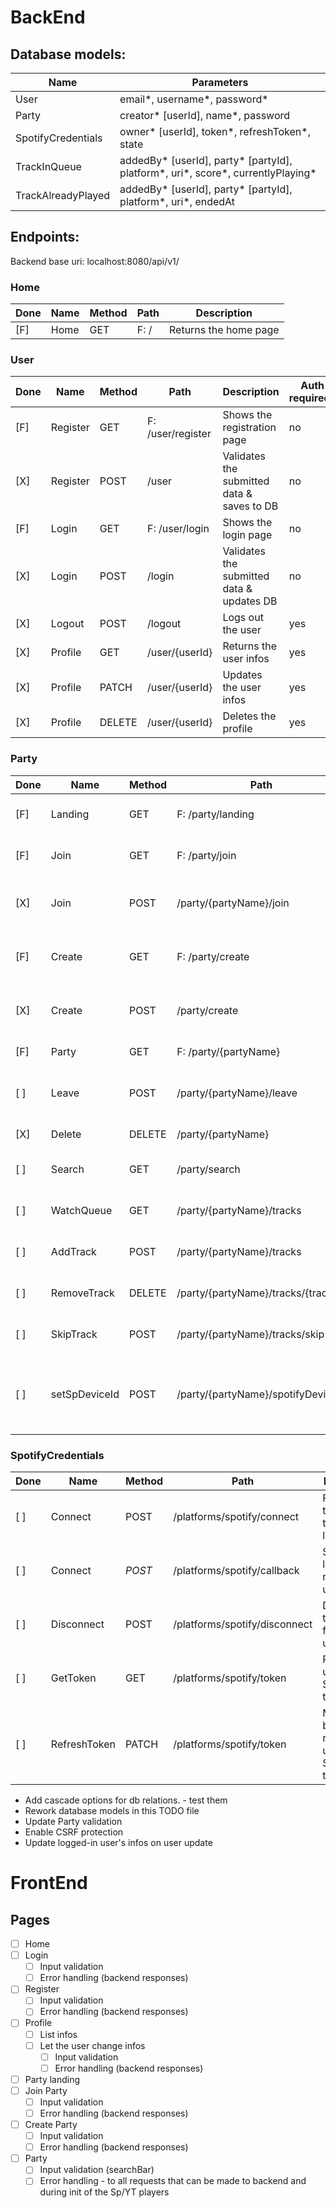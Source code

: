 # BackEnd

## Database models:

| Name               | Parameters                                                                            |
|--------------------|---------------------------------------------------------------------------------------|
| User               | email\*, username\*, password\*                                                       |
| Party              | creator\* [userId], name\*, password                                                  |
| SpotifyCredentials | owner\* [userId], token\*, refreshToken\*, state                                      |
| TrackInQueue       | addedBy\* [userId], party\* [partyId], platform\*, uri\*, score\*, currentlyPlaying\* |
| TrackAlreadyPlayed | addedBy\* [userId], party\* [partyId], platform\*, uri\*, endedAt                     |

## Endpoints:

Backend base uri:
localhost:8080/api/v1/

### Home

| Done | Name | Method | Path | Description           |
|------|------|--------|------|-----------------------|
| [F]  | Home | GET    | F: / | Returns the home page |

### User

| Done | Name     | Method | Path              | Description                                | Auth required? |
|------|----------|--------|-------------------|--------------------------------------------|----------------|
| [F]  | Register | GET    | F: /user/register | Shows the registration page                | no             |
| [X]  | Register | POST   | /user             | Validates the submitted data & saves to DB | no             |
| [F]  | Login    | GET    | F: /user/login    | Shows the login page                       | no             |
| [X]  | Login    | POST   | /login            | Validates the submitted data & updates DB  | no             |
| [X]  | Logout   | POST   | /logout           | Logs out the user                          | yes            |
| [X]  | Profile  | GET    | /user/{userId}    | Returns the user infos                     | yes            |
| [X]  | Profile  | PATCH  | /user/{userId}    | Updates the user infos                     | yes            |
| [X]  | Profile  | DELETE | /user/{userId}    | Deletes the profile                        | yes            |


### Party

| Done | Name          | Method | Path                                | Description                                       |
|------|---------------|--------|-------------------------------------|---------------------------------------------------|
| [F]  | Landing       | GET    | F: /party/landing                   | Returns the create/join page                      |
| [F]  | Join          | GET    | F: /party/join                      | Returns the party login page                      |
| [X]  | Join          | POST   | /party/{partyName}/join             | Validates the submitted data                      |
| [F]  | Create        | GET    | F: /party/create                    | Returns the party creation page                   |
| [X]  | Create        | POST   | /party/create                       | Validates the submitted data                      |
| [F]  | Party         | GET    | F: /party/{partyName}               | Returns the party page                            |
| [ ]  | Leave         | POST   | /party/{partyName}/leave            | Removes the user from the party                   |
| [X]  | Delete        | DELETE | /party/{partyName}                  | Deletes the party                                 |
| [ ]  | Search        | GET    | /party/search                       | Returns the search results                        |
| [ ]  | WatchQueue    | GET    | /party/{partyName}/tracks           | Returns the tracks in queue                       |
| [ ]  | AddTrack      | POST   | /party/{partyName}/tracks           | Adds a track to the queue                         |
| [ ]  | RemoveTrack   | DELETE | /party/{partyName}/tracks/{trackId} | Removes a track form the queue                    |
| [ ]  | SkipTrack     | POST   | /party/{partyName}/tracks/skip      | Skips the current track                           |
| [ ]  | setSpDeviceId | POST   | /party/{partyName}/spotifyDeviceId  | Sets the Spotify Web Playback's device at backend |

### SpotifyCredentials

| Done | Name         | Method | Path                          | Description                                        |
|------|--------------|--------|-------------------------------|----------------------------------------------------|
| [ ]  | Connect      | POST   | /platforms/spotify/connect    | Redirects the user to the Spotify login page       |
| [ ]  | Connect      | _POST_ | /platforms/spotify/callback   | Spotify login page redirects users here            |
| [ ]  | Disconnect   | POST   | /platforms/spotify/disconnect | Disconnects the Spotify from the user              |
| [ ]  | GetToken     | GET    | /platforms/spotify/token      | Returns the user's Spotify token                   |
| [ ]  | RefreshToken | PATCH  | /platforms/spotify/token      | Makes the backend refresh the user's Spotify token |

* Add cascade options for db relations. - test them
* Rework database models in this TODO file
* Update Party validation
* Enable CSRF protection
* Update logged-in user's infos on user update

# FrontEnd

## Pages

- [ ] Home
- [ ] Login
    - [ ] Input validation
    - [ ] Error handling (backend responses)
- [ ] Register
    - [ ] Input validation
    - [ ] Error handling (backend responses)
- [ ] Profile
    - [ ] List infos
    - [ ] Let the user change infos
        - [ ] Input validation
        - [ ] Error handling (backend responses)
- [ ] Party landing
- [ ] Join Party
    - [ ] Input validation
    - [ ] Error handling (backend responses)
- [ ] Create Party
    - [ ] Input validation
    - [ ] Error handling (backend responses)
- [ ] Party
    - [ ] Input validation (searchBar)
    - [ ] Error handling - to all requests that can be made to backend and during init of the Sp/YT players
